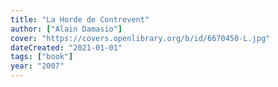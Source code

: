 ```yaml
---
title: "La Horde de Contrevent"
author: ["Alain Damasio"]
cover: "https://covers.openlibrary.org/b/id/6670450-L.jpg"
dateCreated: "2021-01-01"
tags: ["book"]
year: "2007"
---
```

